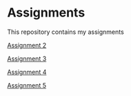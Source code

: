 # Assignments
This repository contains my assignments

[Assignment 2](https://github.com/Matthijs014/Assignments/blob/master/assignment2.ipynb)

[Assignment 3](https://github.com/Matthijs014/Assignments/blob/master/assignment3.ipynb)

[Assignment 4](https://github.com/Matthijs014/Assignments/blob/master/assignment4.ipynb)

[Assignment 5](https://github.com/Matthijs014/Assignments/blob/master/Graded_assignment1.ipynb)
